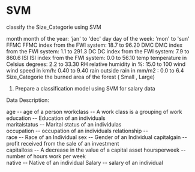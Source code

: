 # SVM

classify the Size_Categorie using SVM

month	month of the year: 'jan' to 'dec'
day	day of the week: 'mon' to 'sun'
FFMC	FFMC index from the FWI system: 18.7 to 96.20
DMC	DMC index from the FWI system: 1.1 to 291.3
DC	DC index from the FWI system: 7.9 to 860.6
ISI	ISI index from the FWI system: 0.0 to 56.10
temp	temperature in Celsius degrees: 2.2 to 33.30
RH	relative humidity in %: 15.0 to 100
wind	wind speed in km/h: 0.40 to 9.40
rain	outside rain in mm/m2 : 0.0 to 6.4
Size_Categorie 	the burned area of the forest ( Small , Large)



1) Prepare a classification model using SVM for salary data 

Data Description:

age -- age of a person
workclass	-- A work class is a grouping of work 
education	-- Education of an individuals	
maritalstatus -- Marital status of an individulas	
occupation	 -- occupation of an individuals
relationship -- 	
race --  Race of an Individual
sex --  Gender of an Individual
capitalgain --  profit received from the sale of an investment	
capitalloss	-- A decrease in the value of a capital asset
hoursperweek -- number of hours work per week	
native -- Native of an individual
Salary -- salary of an individual

